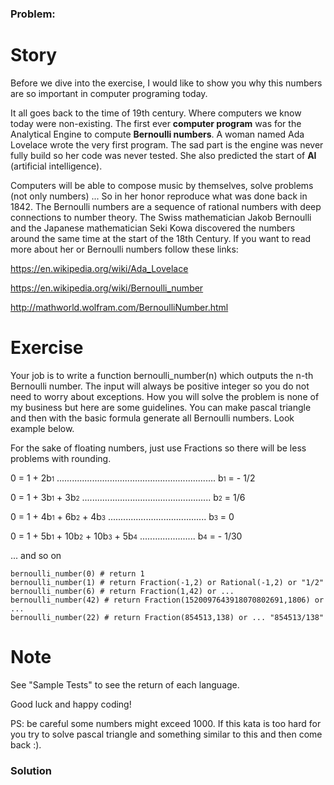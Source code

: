 ### Problem:
<h1 id="story">Story</h1>
<p>Before we dive into the exercise, I would like to show you why this numbers are so important in computer programing today.</p>
<p>It all goes back to the time of 19th century. Where computers we know today were non-existing. The first ever <b>computer program</b> was for the Analytical Engine to compute <b>Bernoulli numbers</b>. A woman named Ada Lovelace wrote the very first program. The sad part is the engine was never fully build so her code was never tested. She also predicted the start of <b>AI</b> (artificial intelligence).</p>
<p>Computers will be able to compose music by themselves, solve problems (not only numbers) ... So in her honor reproduce what was done back in 1842. The Bernoulli numbers are a sequence of rational numbers with deep connections to number theory. The Swiss mathematician Jakob Bernoulli and the Japanese mathematician Seki Kowa discovered the numbers around the same time at the start of the 18th Century. If you want to read more about her or Bernoulli numbers follow these links:</p>
<p><a href="https://en.wikipedia.org/wiki/Ada_Lovelace" target="_blank">https://en.wikipedia.org/wiki/Ada_Lovelace</a></p>
<p><a href="https://en.wikipedia.org/wiki/Bernoulli_number" target="_blank">https://en.wikipedia.org/wiki/Bernoulli_number</a></p>
<p><a href="http://mathworld.wolfram.com/BernoulliNumber.html" target="_blank">http://mathworld.wolfram.com/BernoulliNumber.html</a></p>
<h1 id="exercise">Exercise</h1>
<p>Your job is to write a function bernoulli_number(n) which outputs the n-th Bernoulli number. The input will always be positive integer so you do not need to worry about exceptions. How you will solve the problem is none of my business but here are some guidelines.
You can make pascal triangle and then with the basic formula generate all Bernoulli numbers. Look example below.</p>
<p>For the sake of floating numbers, just use Fractions so there will be less problems with rounding.</p>
<p>0 = 1 + 2b<font size="1">1</font> ............................................................... 
  b<font size="1">1</font> = - 1/2</p>
<p>0 = 1 + 3b<font size="1">1</font> + 3b<font size="1">2</font> ...................................................    b<font size="1">2</font>        = 1/6</p>
<p>0 = 1 + 4b<font size="1">1</font> + 6b<font size="1">2</font> + 4b<font size="1">3</font> .......................................  b<font size="1">3</font> = 0</p>
<p>0 = 1 + 5b<font size="1">1</font> + 10b<font size="1">2</font> + 10b<font size="1">3</font> + 5b<font size="1">4</font> ...................... b<font size="1">4</font> = - 1/30</p>
<p>... and so on</p>
<pre><code>bernoulli_number(0) # return 1
bernoulli_number(1) # return Fraction(-1,2) or Rational(-1,2) or &quot;1/2&quot;
bernoulli_number(6) # return Fraction(1,42) or ...
bernoulli_number(42) # return Fraction(1520097643918070802691,1806) or ...
bernoulli_number(22) # return Fraction(854513,138) or ... &quot;854513/138&quot;
</code></pre><h1 id="note">Note</h1>
<p>See &quot;Sample Tests&quot; to see the return of each language.</p>
<p>Good luck and happy coding! </p>
<p>PS: be careful some numbers might exceed 1000.
If this kata is too hard for you try to solve pascal triangle and something similar to this and then come back :).</p>

### Solution
